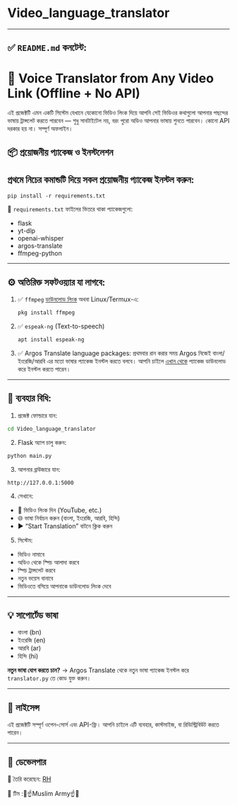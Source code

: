 # Video_language_translator
---
## ✅ `README.md` কনটেন্ট:

# 🎥 Voice Translator from Any Video Link (Offline + No API)

এই প্রজেক্টটি এমন একটি সিস্টেম যেখানে যেকোনো ভিডিও লিংক দিয়ে আপনি সেই ভিডিওর কথাগুলো আপনার পছন্দের ভাষায় ট্রান্সলেট করতে পারবেন — শুধু সাবটাইটেল নয়, বরং পুরো অডিও আপনার ভাষায় শুনতে পারবেন। কোনো API দরকার হয় না। সম্পূর্ণ অফলাইন।





## 📦 প্রয়োজনীয় প্যাকেজ ও ইনস্টলেশন

প্রথমে নিচের কমান্ডটি দিয়ে সকল প্রয়োজনীয় প্যাকেজ ইনস্টল করুন:
---
```
pip install -r requirements.txt
````

📂 `requirements.txt` ফাইলের ভিতরে থাকা প্যাকেজগুলো:

* flask
* yt-dlp
* openai-whisper
* argos-translate
* ffmpeg-python

---

## ⚙️ অতিরিক্ত সফটওয়্যার যা লাগবে:

1. ✅ `ffmpeg`
   [ডাউনলোড লিংক](https://ffmpeg.org/download.html)
   অথবা Linux/Termux-এ:

   ```bash
   pkg install ffmpeg
   ```

2. ✅ `espeak-ng` (Text-to-speech)

   ```bash
   apt install espeak-ng
   ```

3. ✅ Argos Translate language packages:
   প্রথমবার রান করার সময় Argos নিজেই বাংলা/ইংরেজি/আরবি এর মতো ভাষার প্যাকেজ ইনস্টল করতে বলবে। আপনি চাইলে [এখান থেকে](https://www.argosopentech.com/argospm/index/) প্যাকেজ ডাউনলোড করে ইনস্টল করতে পারেন।

---

## 🚀 ব্যবহার বিধি:

1. প্রজেক্ট ফোল্ডারে যান:

```bash
cd Video_language_translator
```

2. Flask অ্যাপ চালু করুন:

```bash
python main.py
```

3. আপনার ব্রাউজারে যান:

```
http://127.0.0.1:5000
```

4. সেখানে:

* 🎯 ভিডিও লিংক দিন (YouTube, etc.)
* 🌐 ভাষা নির্বাচন করুন (বাংলা, ইংরেজি, আরবি, হিন্দি)
* ▶️ “Start Translation” বাটনে ক্লিক করুন

5. সিস্টেম:

* ভিডিও নামাবে
* অডিও থেকে স্পিচ আলাদা করবে
* স্পিচ ট্রান্সলেট করবে
* নতুন ভয়েস বানাবে
* ভিডিওতে বসিয়ে আপনাকে ডাউনলোড লিংক দেবে

---

## 💡 সাপোর্টেড ভাষা

* বাংলা (bn)
* ইংরেজি (en)
* আরবি (ar)
* হিন্দি (hi)

**নতুন ভাষা যোগ করতে চান?**
→ Argos Translate থেকে নতুন ভাষা প্যাকেজ ইনস্টল করে `translator.py` তে কোড যুক্ত করুন।

---

## 📜 লাইসেন্স

এই প্রজেক্টটি সম্পূর্ণ ওপেন-সোর্স এবং API-ফ্রি। আপনি চাইলে এটি ব্যবহার, কাস্টমাইজ, বা রিডিস্ট্রিবিউট করতে পারেন।

---

## 🤝 ডেভেলপার

🧠 তৈরি করেছেন: [RH](https://www.facebook.com/Rad.Hacker)

👥 টিম :📿☝️Muslim Army☝️📿

```
